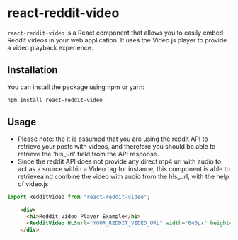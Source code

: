 # react-reddit-video

`react-reddit-video` is a React component that allows you to easily embed Reddit videos in your web application. It uses the Video.js player to provide a video playback experience.

## Installation

You can install the package using npm or yarn:
```bash
npm install react-reddit-video
```

## Usage
- Please note: the it is assumed that you are using the reddit API to retrieve your posts with videos, and therefore you should be able to retrieve the 'hls_url' field from the API response.
- Since the reddit API does not provide any direct mp4 url with audio to act as a source within a Video tag for instance, this component is able to retrievea nd combine the video with audio from the hls_url, with the help of video.js


```javascript
import RedditVideo from "react-reddit-video";
```

```HTML
    <div>
      <h1>Reddit Video Player Example</h1>
      <RedditVideo HLSurl="YOUR_REDDIT_VIDEO_URL" width="640px" height="360px" />
    </div>
```
